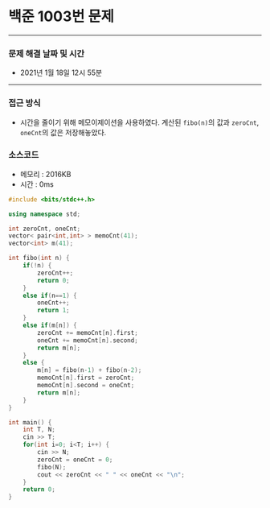 
# 백준 1003번 문제

---

### 문제 해결 날짜 및 시간

- 2021년 1월 18일 12시 55분

---

### 접근 방식
- 시간을 줄이기 위해 메모이제이션을 사용하였다. 계산된 `fibo(n)`의 값과 `zeroCnt`, `oneCnt`의 값은 저장해놓았다.

### 소스코드
- 메모리 : 2016KB
- 시간 : 0ms
```c++
#include <bits/stdc++.h>

using namespace std;

int zeroCnt, oneCnt;
vector< pair<int,int> > memoCnt(41);
vector<int> m(41);

int fibo(int n) {
    if(!n) {
        zeroCnt++;
        return 0;
    }
    else if(n==1) {
        oneCnt++;
        return 1;
    }
    else if(m[n]) {
        zeroCnt += memoCnt[n].first;
        oneCnt += memoCnt[n].second;
        return m[n];
    }
    else {
        m[n] = fibo(n-1) + fibo(n-2);
        memoCnt[n].first = zeroCnt;
        memoCnt[n].second = oneCnt;
        return m[n];
    }
}

int main() {
    int T, N;
    cin >> T;
    for(int i=0; i<T; i++) {
        cin >> N;
        zeroCnt = oneCnt = 0;
        fibo(N);
        cout << zeroCnt << " " << oneCnt << "\n";
    }
    return 0;
}
```